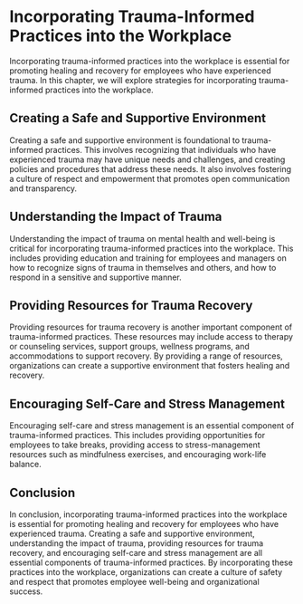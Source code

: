 # Incorporating Trauma-Informed Practices into the Workplace

Incorporating trauma-informed practices into the workplace is essential for promoting healing and recovery for employees who have experienced trauma. In this chapter, we will explore strategies for incorporating trauma-informed practices into the workplace.

Creating a Safe and Supportive Environment
------------------------------------------

Creating a safe and supportive environment is foundational to trauma-informed practices. This involves recognizing that individuals who have experienced trauma may have unique needs and challenges, and creating policies and procedures that address these needs. It also involves fostering a culture of respect and empowerment that promotes open communication and transparency.

Understanding the Impact of Trauma
----------------------------------

Understanding the impact of trauma on mental health and well-being is critical for incorporating trauma-informed practices into the workplace. This includes providing education and training for employees and managers on how to recognize signs of trauma in themselves and others, and how to respond in a sensitive and supportive manner.

Providing Resources for Trauma Recovery
---------------------------------------

Providing resources for trauma recovery is another important component of trauma-informed practices. These resources may include access to therapy or counseling services, support groups, wellness programs, and accommodations to support recovery. By providing a range of resources, organizations can create a supportive environment that fosters healing and recovery.

Encouraging Self-Care and Stress Management
-------------------------------------------

Encouraging self-care and stress management is an essential component of trauma-informed practices. This includes providing opportunities for employees to take breaks, providing access to stress-management resources such as mindfulness exercises, and encouraging work-life balance.

Conclusion
----------

In conclusion, incorporating trauma-informed practices into the workplace is essential for promoting healing and recovery for employees who have experienced trauma. Creating a safe and supportive environment, understanding the impact of trauma, providing resources for trauma recovery, and encouraging self-care and stress management are all essential components of trauma-informed practices. By incorporating these practices into the workplace, organizations can create a culture of safety and respect that promotes employee well-being and organizational success.
